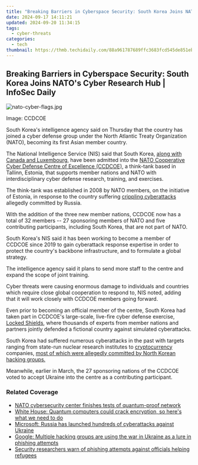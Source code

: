 ```yaml
---
title: "Breaking Barriers in Cyberspace Security: South Korea Joins NATO's Cyber Research Hub | InfoSec Daily"
date: 2024-09-17 14:11:21
updated: 2024-09-20 11:34:15
tags:
  - cyber-threats
categories:
  - tech
thumbnail: https://thmb.techidaily.com/88a961787689ffc3683fcd545de851eb1bcfed7d4ec8b02f27cbade364686f12.jpg
---
```


## Breaking Barriers in Cyberspace Security: South Korea Joins NATO's Cyber Research Hub | InfoSec Daily

![nato-cyber-flags.jpg](https://www.zdnet.com/a/img/resize/7093c4c7140e7763ae21d6ce3a24761f8d81c827/2022/05/06/37f70b02-9c47-4c9c-8d08-8b510002c33b/nato-cyber-flags.jpg?auto=webp&width=1280)

Image: CCDCOE

South Korea's intelligence agency said on Thursday that the country has joined a cyber defense group under the North Atlantic Treaty Organization (NATO), becoming its first Asian member country. 

The National Intelligence Service (NIS) said that South Korea, [along with Canada and Luxembourg](https://ccdcoe.org/news/2022/the-ccdcoe-held-a-flag-raising-ceremony-for-new-members/), have been admitted into the [NATO Cooperative Cyber Defense Centre of Excellence (CCDCOE),](https://ccdcoe.org/) a think-tank based in Tallinn, Estonia, that supports member nations and NATO with interdisciplinary cyber defense research, training, and exercises. 

The think-tank was established in 2008 by NATO members, on the initiative of Estonia, in response to the country suffering [crippling cyberattacks](https://www.zdnet.com/article/estonias-cto-speaks-out-on-cyberattacks/) allegedly committed by Russia. 

With the addition of the three new member nations, CCDCOE now has a total of 32 members -- 27 sponsoring members of NATO and five contributing participants, including South Korea, that are not part of NATO. 

South Korea's NIS said it has been working to become a member of CCDCOE since 2019 to gain cyberattack response expertise in order to protect the country's backbone infrastructure, and to formulate a global strategy. 

The intelligence agency said it plans to send more staff to the centre and expand the scope of joint training. 

Cyber threats were causing enormous damage to individuals and countries which require close global cooperation to respond to, NIS noted, adding that it will work closely with CCDCOE members going forward. 

Even prior to becoming an official member of the centre, South Korea had taken part in CCDCOE's large-scale, live-fire cyber defense exercise, [Locked Shields](https://ccdcoe.org/exercises/locked-shields/), where thousands of experts from member nations and partners jointly defended a fictional country against simulated cyberattacks. 

South Korea had suffered numerous cyberattacks in the past with targets ranging from state-run nuclear research institutes to [cryptocurrency](https://www.zdnet.com/article/south-korean-crypto-exchange-bithumb-hacked/) companies, [most of which were allegedly committed by North Korean hacking groups.](https://www.zdnet.com/article/north-korean-hacking-group-allegedly-behind-breach-of-south-korean-nuclear-institute/)

Meanwhile, earlier in March, the 27 sponsoring nations of the CCDCOE voted to accept Ukraine into the centre as a contributing participant. 

### Related Coverage

* [NATO cybersecurity center finishes tests of quantum-proof network](https://www.zdnet.com/article/nato-cybersecurity-center-finishes-tests-of-quantum-proof-network/)
* [White House: Quantum computers could crack encryption, so here's what we need to do](https://www.zdnet.com/article/quantum-computers-could-crack-encryption-warns-white-house-as-it-details-action-plan/)
* [Microsoft: Russia has launched hundreds of cyberattacks against Ukraine](https://www.zdnet.com/article/microsoft-russia-has-launched-hundreds-of-cyberattacks-against-ukraine/)
* [Google: Multiple hacking groups are using the war in Ukraine as a lure in phishing attempts](https://www.zdnet.com/article/google-multiple-hacking-groups-are-using-the-war-in-ukraine-as-a-lure-in-phishing-attempts/)
* [Security researchers warn of phishing attempts against officials helping refugees](https://www.zdnet.com/article/security-researchers-warn-of-phishing-attempts-against-officials-helping-refugees/)

<ins class="adsbygoogle"
     style="display:block"
     data-ad-format="autorelaxed"
     data-ad-client="ca-pub-7571918770474297"
     data-ad-slot="1223367746"></ins>



<ins class="adsbygoogle"
     style="display:block"
     data-ad-client="ca-pub-7571918770474297"
     data-ad-slot="8358498916"
     data-ad-format="auto"
     data-full-width-responsive="true"></ins>
